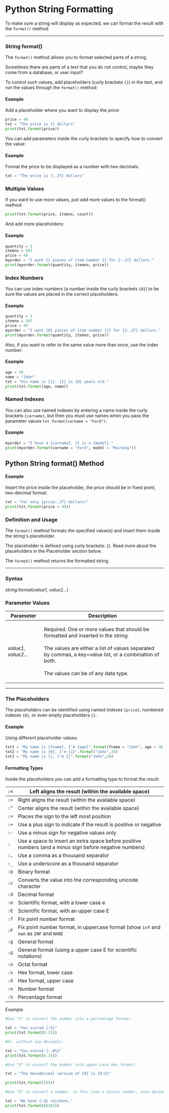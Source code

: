 # Python String Formatting

To make sure a string will display as expected, we can format the result with the `format()` method.

***

### String format()

The `format()` method allows you to format selected parts of a string.

Sometimes there are parts of a text that you do not control, maybe they come from a database, or user input?

To control such values, add placeholders (curly brackets `{}`) in the text, and run the values through the `format()` method:

#### Example

Add a placeholder where you want to display the price:

```python
price = 49
txt = "The price is {} dollars"
print(txt.format(price))
```

You can add parameters inside the curly brackets to specify how to convert the value:

#### Example

Format the price to be displayed as a number with two decimals:

```python
txt = "The price is {:.2f} dollars"
```

### Multiple Values

If you want to use more values, just add more values to the format() method:

```python
print(txt.format(price, itemno, count))
```

And add more placeholders:

#### Example

```python
quantity = 3
itemno = 567
price = 49
myorder = "I want {} pieces of item number {} for {:.2f} dollars."
print(myorder.format(quantity, itemno, price))
```

### Index Numbers

You can use index numbers (a number inside the curly brackets `{0}`) to be sure the values are placed in the correct placeholders:

#### Example

```python
quantity = 3
itemno = 567
price = 49
myorder = "I want {0} pieces of item number {1} for {2:.2f} dollars."
print(myorder.format(quantity, itemno, price))
```

Also, if you want to refer to the same value more than once, use the index number:

#### Example

```python
age = 36
name = "John"
txt = "His name is {1}. {1} is {0} years old."
print(txt.format(age, name))
```

### Named Indexes

You can also use named indexes by entering a name inside the curly brackets `{carname}`, but then you must use names when you pass the parameter values `txt.format(carname = "Ford")`:

#### Example

```python
myorder = "I have a {carname}, it is a {model}."
print(myorder.format(carname = "Ford", model = "Mustang"))
```

## Python String format() Method

#### Example

Insert the price inside the placeholder, the price should be in fixed point, two-decimal format:

```python
txt = "For only {price:.2f} dollars!"
print(txt.format(price = 49))
```

### Definition and Usage

The `format()` method formats the specified value(s) and insert them inside the string's placeholder.

The placeholder is defined using curly brackets: {}. Read more about the placeholders in the Placeholder section below.

The `format()` method returns the formatted string.

***

### Syntax

_string_.format(_value1, value2..._)

### Parameter Values

| Parameter           | Description                                                                                                                                                                                                                                        |
| ------------------- | -------------------------------------------------------------------------------------------------------------------------------------------------------------------------------------------------------------------------------------------------- |
| _value1, value2..._ | <p>Required. One or more values that should be formatted and inserted in the string.<br><br>The values are either a list of values separated by commas, a key=value list, or a combination of both.<br><br>The values can be of any data type.</p> |

***

### The Placeholders

The placeholders can be identified using named indexes `{price}`, numbered indexes `{0}`, or even empty placeholders `{}`.

#### Example

Using different placeholder values:

```python
txt1 = "My name is {fname}, I'm {age}".format(fname = "John", age = 36)
txt2 = "My name is {0}, I'm {1}".format("John",36)
txt3 = "My name is {}, I'm {}".format("John",36)
```

#### Formatting Types

Inside the placeholders you can add a formatting type to format the result:

| `:<` | Left aligns the result (within the available space)                                                     |
| ---- | ------------------------------------------------------------------------------------------------------- |
| `:>` | Right aligns the result (within the available space)                                                    |
| `:^` | Center aligns the result (within the available space)                                                   |
| `:=` | Places the sign to the left most position                                                               |
| `:+` | Use a plus sign to indicate if the result is positive or negative                                       |
| `:-` | Use a minus sign for negative values only                                                               |
| `:`  | Use a space to insert an extra space before positive numbers (and a minus sign before negative numbers) |
| `:,` | Use a comma as a thousand separator                                                                     |
| `:_` | Use a underscore as a thousand separator                                                                |
| `:b` | Binary format                                                                                           |
| `:c` | Converts the value into the corresponding unicode character                                             |
| `:d` | Decimal format                                                                                          |
| `:e` | Scientific format, with a lower case e                                                                  |
| `:E` | Scientific format, with an upper case E                                                                 |
| `:f` | Fix point number format                                                                                 |
| `:F` | Fix point number format, in uppercase format (show `inf` and `nan` as `INF` and `NAN`)                  |
| `:g` | General format                                                                                          |
| `:G` | General format (using a upper case E for scientific notations)                                          |
| `:o` | Octal format                                                                                            |
| `:x` | Hex format, lower case                                                                                  |
| `:X` | Hex format, upper case                                                                                  |
| `:n` | Number format                                                                                           |
| `:%` | Percentage format                                                                                       |

Example

```python
#Use "%" to convert the number into a percentage format:

txt = "You scored {:%}"
print(txt.format(0.25))

#Or, without any decimals:

txt = "You scored {:.0%}"
print(txt.format(0.25))

```

```python
#Use "X" to convert the number into upper-case Hex format:

txt = "The Hexadecimal version of {0} is {0:X}"

print(txt.format(255))
```

```python
#Use "d" to convert a number, in this case a binary number, into decimal number format:

txt = "We have {:d} chickens."
print(txt.format(0b101))
```
